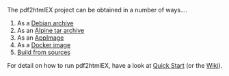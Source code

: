 The pdf2htmlEX project can be obtained in a number of ways....

1. As a [Debian archive](Download-Debian-Archive)
2. As an [Alpine tar archive](Download-Alpine-Tar-Archive)
3. As an [AppImage](Download-AppImage)
4. As a [Docker image](Download-Docker-Image)
5. [Build from sources](Building)

For detail on how to run pdf2htmlEX, have a look at [Quick Start](Quick-Start) (or the [Wiki](Home)).
